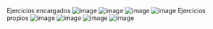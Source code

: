 Ejercicios encargados
![image](https://github.com/user-attachments/assets/bfed0d55-da55-4812-8bb0-93423669d878)
![image](https://github.com/user-attachments/assets/8fc7118a-2db2-44b7-895a-46e2387d6057)
![image](https://github.com/user-attachments/assets/2d7661f8-df96-4230-aa81-1e31148073ee)
![image](https://github.com/user-attachments/assets/647e9b62-a668-4254-984c-498f8139a9d9)
Ejercicios propios
![image](https://github.com/user-attachments/assets/f71a3817-03fd-4398-aa74-9633e06d0c25)
![image](https://github.com/user-attachments/assets/8c8336c7-2c21-4767-8546-98813a81d466)
![image](https://github.com/user-attachments/assets/d49b63dd-6541-4295-99fe-f5fdc95bef0c)
![image](https://github.com/user-attachments/assets/adc8da66-5a0f-48f1-954f-e69c03b05c8a)
